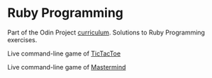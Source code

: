 # Ruby Programming

Part of the Odin Project [curriculum](https://www.theodinproject.com/courses/ruby-programming). Solutions to Ruby Programming exercises.

Live command-line game of [TicTacToe](https://repl.it/@Kamron_Hays/TicTacToe)

Live command-line game of [Mastermind](https://repl.it/@Kamron_Hays/Mastermind)